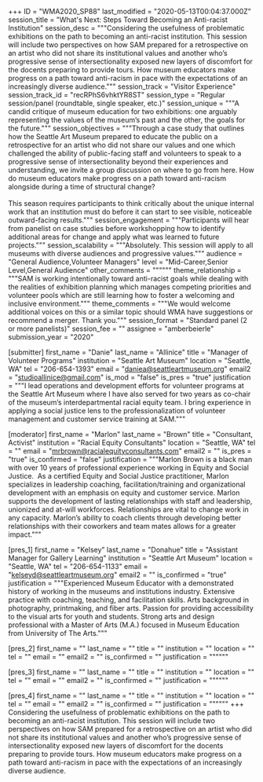+++
ID = "WMA2020_SP88"
last_modified = "2020-05-13T00:04:37.000Z"
session_title = "What's Next: Steps Toward Becoming an Anti-racist Institution"
session_desc = """Considering the usefulness of problematic exhibitions on the path to becoming an anti-racist institution. This session will include two perspectives on how SAM prepared for a retrospective on an artist who did not share its institutional values and another who’s progressive sense of intersectionality exposed new layers of discomfort for the docents preparing to provide tours.   How museum educators make progress on a path toward anti-racism in pace with the expectations of an increasingly diverse audience."""
session_track = "Visitor Experience"
session_track_id = "recRPhS6vhktYR8ST"
session_type = "Regular session/panel (roundtable, single speaker, etc.)"
session_unique = """A candid critique of museum education for two exhibitions: one arguably representing the values of the museum’s past and the other, the goals for the future."""
session_objectives = """Through a case study that outlines how the Seattle Art Museum prepared to educate the public on a retrospective for an artist who did not share our values and one which challenged the ability of public-facing staff and volunteers to speak to a progressive sense of intersectionality beyond their experiences and understanding, we invite a group discussion on where to go from here. How do museum educators make progress on a path toward anti-racism alongside during a time of structural change?<br><br>This season requires participants to think critically about the unique internal work that an institution must do before it can start to see visible, noticeable outward-facing results."""
session_engagement = """Participants will hear from panelist on case studies before workshopping how to identify additional areas for change and apply what was learned to future projects."""
session_scalability = """Absolutely. This session will apply to all museums with diverse audiences and progressive values."""
audience = "General Audience,Volunteer Managers"
level = "Mid-Career,Senior Level,General Audience"
other_comments = """"""
theme_relationship = """SAM is working intentionally toward anti-racist goals while dealing with the realities of exhibition planning which manages competing priorities and volunteer pools which are still learning how to foster a welcoming and inclusive environment."""
theme_comments = """We would welcome additional voices on this or a similar topic should WMA have suggestions or recommend a merger. Thank you."""
session_format = "Standard panel (2 or more panelists)"
session_fee = ""
assignee = "amberbeierle"
submission_year = "2020"

[submitter]
first_name = "Danie"
last_name = "Allinice"
title = "Manager of Volunteer Programs"
institution = "Seattle Art Museum"
location = "Seattle, WA"
tel = "206-654-1393"
email = "daniea@seattleartmuseum.org"
email2 = "studioallinice@gmail.com"
is_mod = "false"
is_pres = "true"
justification = """I lead operations and development efforts for volunteer programs at the Seattle Art Museum where I have also served for two years as co-chair of the museum’s interdepartmental racial equity team. I bring experience in applying a social justice lens to the professionalization of volunteer management and customer service training at SAM."""

[moderator]
first_name = "Marlon"
last_name = "Brown"
title = "Consultant, Activist"
institution = "Racial Equity Consultants"
location = "Seattle, WA"
tel = ""
email = "mrbrown@racialequityconsultants.com"
email2 = ""
is_pres = "true"
is_confirmed = "false"
justification = """Marlon Brown is a black man with over 10 years of professional experience working in Equity and Social Justice.  As a certified Equity and Social Justice practitioner, Marlon specializes in leadership coaching, facilitation/training and organizational development with an emphasis on equity and customer service. Marlon supports the development of lasting relationships with staff and leadership, unionized and at-will workforces. Relationships are vital to change work in any capacity. Marlon’s ability to coach clients through developing better relationships with their coworkers and team mates allows for a greater impact."""

[pres_1]
first_name = "Kelsey"
last_name = "Donahue"
title = "Assistant Manager for Gallery Learning"
institution = "Seattle Art Museum"
location = "Seattle, WA"
tel = "206-654-1133"
email = "kelseyd@seattleartmuseum.org"
email2 = ""
is_confirmed = "true"
justification = """Experienced Museum Educator with a demonstrated history of working in the museums and institutions industry. Extensive practice with coaching, teaching, and facilitation skills. Arts background in photography, printmaking, and fiber arts. Passion for providing accessibility to the visual arts for youth and students. Strong arts and design professional with a Master of Arts (M.A.) focused in Museum Education from University of The Arts."""

[pres_2]
first_name = ""
last_name = ""
title = ""
institution = ""
location = ""
tel = ""
email = ""
email2 = ""
is_confirmed = ""
justification = """"""

[pres_3]
first_name = ""
last_name = ""
title = ""
institution = ""
location = ""
tel = ""
email = ""
email2 = ""
is_confirmed = ""
justification = """"""

[pres_4]
first_name = ""
last_name = ""
title = ""
institution = ""
location = ""
tel = ""
email = ""
email2 = ""
is_confirmed = ""
justification = """"""
+++
Considering the usefulness of problematic exhibitions on the path to becoming an anti-racist institution. This session will include two perspectives on how SAM prepared for a retrospective on an artist who did not share its institutional values and another who’s progressive sense of intersectionality exposed new layers of discomfort for the docents preparing to provide tours.   How museum educators make progress on a path toward anti-racism in pace with the expectations of an increasingly diverse audience.